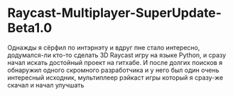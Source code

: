 # Raycast-Multiplayer-SuperUpdate-Beta1.0
Однажды я сёрфил по интэрнэту и вдруг пне стало интересно, додумался-ли кто-то сделать 3D Raycast игру на языке Python, и сразу начал искать достойный проект на гитхабе. И после долгих поисков я обнаружил одного скромного разработчика и у него был один очень интересный исходник, мультиплеер рэйкаст игры который я сразу-же скачал и начал улучшать
